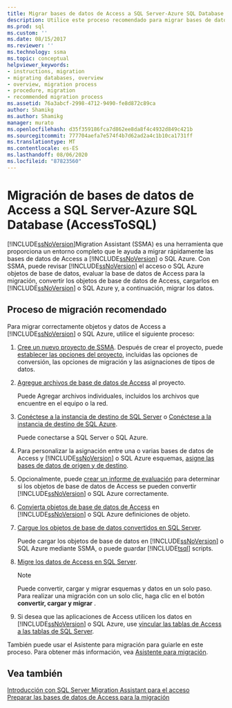 ```yaml
---
title: Migrar bases de datos de Access a SQL Server-Azure SQL Database | Microsoft Docs
description: Utilice este proceso recomendado para migrar bases de datos de Access a SQL Server o Azure SQL Database mediante SQL Server Migration Assistant (SSMA).
ms.prod: sql
ms.custom: ''
ms.date: 08/15/2017
ms.reviewer: ''
ms.technology: ssma
ms.topic: conceptual
helpviewer_keywords:
- instructions, migration
- migrating databases, overview
- overview, migration process
- procedure, migration
- recommended migration process
ms.assetid: 76a3abcf-2998-4712-9490-fe8d872c89ca
author: Shamikg
ms.author: Shamikg
manager: murato
ms.openlocfilehash: d35f359186fca7d862ee8da8f4c4932d849c421b
ms.sourcegitcommit: 777704aefa7e574f4b7d62ad2a4c1b10ca1731ff
ms.translationtype: MT
ms.contentlocale: es-ES
ms.lasthandoff: 08/06/2020
ms.locfileid: "87823560"
---
```

# <a name="migrating-access-databases-to-sql-server---azure-sql-database-accesstosql"></a>Migración de bases de datos de Access a SQL Server-Azure SQL Database (AccessToSQL)
[!INCLUDE[ssNoVersion](../../includes/ssnoversion-md.md)]Migration Assistant (SSMA) es una herramienta que proporciona un entorno completo que le ayuda a migrar rápidamente las bases de datos de Access a [!INCLUDE[ssNoVersion](../../includes/ssnoversion-md.md)] o SQL Azure. Con SSMA, puede revisar [!INCLUDE[ssNoVersion](../../includes/ssnoversion-md.md)] el acceso o SQL Azure objetos de base de datos, evaluar la base de datos de Access para la migración, convertir los objetos de base de datos de Access, cargarlos en [!INCLUDE[ssNoVersion](../../includes/ssnoversion-md.md)] o SQL Azure y, a continuación, migrar los datos.  
  
## <a name="recommended-migration-process"></a>Proceso de migración recomendado  
Para migrar correctamente objetos y datos de Access a [!INCLUDE[ssNoVersion](../../includes/ssnoversion-md.md)] o SQL Azure, utilice el siguiente proceso:  
  
1.  [Cree un nuevo proyecto de SSMA](creating-and-managing-projects-accesstosql.md). Después de crear el proyecto, puede [establecer las opciones del proyecto](setting-conversion-and-migration-options-accesstosql.md), incluidas las opciones de conversión, las opciones de migración y las asignaciones de tipos de datos.  
  
2.  [Agregue archivos de base de datos de Access](adding-and-removing-access-database-files-accesstosql.md) al proyecto.  
  
    Puede Agregar archivos individuales, incluidos los archivos que encuentre en el equipo o la red.  
  
3.  [Conéctese a la instancia de destino de SQL Server](connecting-to-sql-server-accesstosql.md) o [Conéctese a la instancia de destino de SQL Azure](connecting-to-azure-sql-db-accesstosql.md).  
  
    Puede conectarse a SQL Server o SQL Azure.  
  
4.  Para personalizar la asignación entre una o varias bases de datos de Access y [!INCLUDE[ssNoVersion](../../includes/ssnoversion-md.md)] o SQL Azure esquemas, [asigne las bases de datos de origen y de destino](mapping-source-and-target-databases-accesstosql.md).  
  
5.  Opcionalmente, puede [crear un informe de evaluación](assessing-access-database-objects-for-conversion-accesstosql.md) para determinar si los objetos de base de datos de Access se pueden convertir [!INCLUDE[ssNoVersion](../../includes/ssnoversion-md.md)] o SQL Azure correctamente.  
  
6.  [Convierta objetos de base de datos de Access](converting-access-database-objects-accesstosql.md) en [!INCLUDE[ssNoVersion](../../includes/ssnoversion-md.md)] o SQL Azure definiciones de objeto.  
  
7.  [Cargue los objetos de base de datos convertidos en SQL Server](loading-converted-database-objects-into-sql-server-accesstosql.md).  
  
    Puede cargar los objetos de base de datos en [!INCLUDE[ssNoVersion](../../includes/ssnoversion-md.md)] o SQL Azure mediante SSMA, o puede guardar [!INCLUDE[tsql](../../includes/tsql-md.md)] scripts.  
  
8.  [Migre los datos de Access en SQL Server](migrating-access-data-into-sql-server-azure-sql-db-accesstosql.md).  
  
    > [!NOTE]  
    > Puede convertir, cargar y migrar esquemas y datos en un solo paso. Para realizar una migración con un solo clic, haga clic en el botón **convertir, cargar y migrar** .  
  
9. Si desea que las aplicaciones de Access utilicen los datos en [!INCLUDE[ssNoVersion](../../includes/ssnoversion-md.md)] o SQL Azure, use [vincular las tablas de Access a las tablas de SQL Server](linking-access-applications-to-sql-server-azure-sql-db-accesstosql.md).  
  
También puede usar el Asistente para migración para guiarle en este proceso. Para obtener más información, vea [Asistente para migración](migration-wizard-accesstosql.md).  
  
## <a name="see-also"></a>Vea también  
[Introducción con SQL Server Migration Assistant para el acceso](getting-started-with-sql-server-migration-assistant-for-access-accesstosql.md)  
[Preparar las bases de datos de Access para la migración](preparing-access-databases-for-migration-accesstosql.md)
